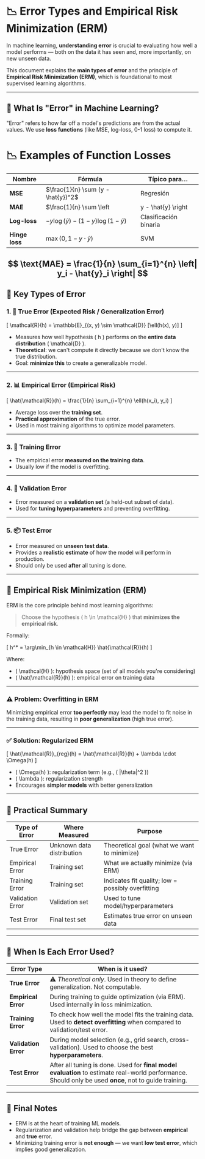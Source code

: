 # 📉 Error Types and Empirical Risk Minimization (ERM)

In machine learning, **understanding error** is crucial to evaluating how well a model performs — both on the data it has seen and, more importantly, on new unseen data.

This document explains the **main types of error** and the principle of **Empirical Risk Minimization (ERM)**, which is foundational to most supervised learning algorithms.

---

## 🧠 What Is "Error" in Machine Learning?

"Error" refers to how far off a model's predictions are from the actual values. We use **loss functions** (like MSE, log-loss, 0-1 loss) to compute it.

# 📉 Examples of Function Losses

| **Nombre**     | **Fórmula**                                                    | **Típico para…**         |
|----------------|----------------------------------------------------------------|--------------------------|
| **MSE**        | $\frac{1}{n} \sum (y - \hat{y})^2$                             | Regresión                |
| **MAE**        | $\frac{1}{n} \sum \left| y - \hat{y} \right|$                  | Regresión                |
| **Log-loss**   | $-y \log(\hat{y}) - (1 - y) \log(1 - \hat{y})$                 | Clasificación binaria    |
| **Hinge loss** | $\max(0, 1 - y \cdot \hat{y})$                                 | SVM                      |


$$
\text{MAE} = \frac{1}{n} \sum_{i=1}^{n} \left| y_i - \hat{y}_i \right|
$$
---

## 🔢 Key Types of Error

### 1. 🧠 **True Error** (Expected Risk / Generalization Error)

\[
\mathcal{R}(h) = \mathbb{E}_{(x, y) \sim \mathcal{D}} [\ell(h(x), y)]
\]

- Measures how well hypothesis \( h \) performs on the **entire data distribution** \( \mathcal{D} \).
- **Theoretical**: we can't compute it directly because we don't know the true distribution.
- Goal: **minimize this** to create a generalizable model.

---

### 2. 📊 **Empirical Error** (Empirical Risk)

\[
\hat{\mathcal{R}}(h) = \frac{1}{n} \sum_{i=1}^{n} \ell(h(x_i), y_i)
\]

- Average loss over the **training set**.
- **Practical approximation** of the true error.
- Used in most training algorithms to optimize model parameters.

---

### 3. 🔁 **Training Error**

- The empirical error **measured on the training data**.
- Usually low if the model is overfitting.

---

### 4. 🔬 **Validation Error**

- Error measured on a **validation set** (a held-out subset of data).
- Used for **tuning hyperparameters** and preventing overfitting.

---

### 5. 📦 **Test Error**

- Error measured on **unseen test data**.
- Provides a **realistic estimate** of how the model will perform in production.
- Should only be used **after** all tuning is done.

---

## 📐 Empirical Risk Minimization (ERM)

ERM is the core principle behind most learning algorithms:

> Choose the hypothesis \( h \in \mathcal{H} \) that **minimizes the empirical risk**.

Formally:

\[
h^* = \arg\min_{h \in \mathcal{H}} \hat{\mathcal{R}}(h)
\]

Where:
- \( \mathcal{H} \): hypothesis space (set of all models you're considering)
- \( \hat{\mathcal{R}}(h) \): empirical error on training data

---

### ⚠️ Problem: Overfitting in ERM

Minimizing empirical error **too perfectly** may lead the model to fit noise in the training data, resulting in **poor generalization** (high true error).

---

### ✅ Solution: Regularized ERM

\[
\hat{\mathcal{R}}_{reg}(h) = \hat{\mathcal{R}}(h) + \lambda \cdot \Omega(h)
\]

- \( \Omega(h) \): regularization term (e.g., \( \|\theta\|^2 \))
- \( \lambda \): regularization strength
- Encourages **simpler models** with better generalization

---

## 🧪 Practical Summary

| Type of Error     | Where Measured      | Purpose                                |
|-------------------|----------------------|-----------------------------------------|
| True Error         | Unknown data distribution | Theoretical goal (what we want to minimize) |
| Empirical Error    | Training set         | What we actually minimize (via ERM)     |
| Training Error     | Training set         | Indicates fit quality; low = possibly overfitting |
| Validation Error   | Validation set       | Used to tune model/hyperparameters      |
| Test Error         | Final test set       | Estimates true error on unseen data     |

---

## 🧩 When Is Each Error Used?

| Error Type        | When is it used?                                                                 |
|-------------------|----------------------------------------------------------------------------------|
| **True Error**     | ⚠️ *Theoretical only*. Used in theory to define generalization. Not computable. |
| **Empirical Error**| During training to guide optimization (via ERM). Used internally in loss minimization. |
| **Training Error** | To check how well the model fits the training data. Used to **detect overfitting** when compared to validation/test error. |
| **Validation Error** | During model selection (e.g., grid search, cross-validation). Used to choose the best **hyperparameters**. |
| **Test Error**     | After all tuning is done. Used for **final model evaluation** to estimate real-world performance. Should only be used **once**, not to guide training. |

---

## 📌 Final Notes

- ERM is at the heart of training ML models.
- Regularization and validation help bridge the gap between **empirical** and **true** error.
- Minimizing training error is **not enough** — we want **low test error**, which implies good generalization.
